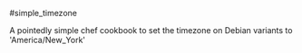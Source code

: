 #simple_timezone

A pointedly simple chef cookbook to set the timezone on Debian variants to 'America/New_York'
